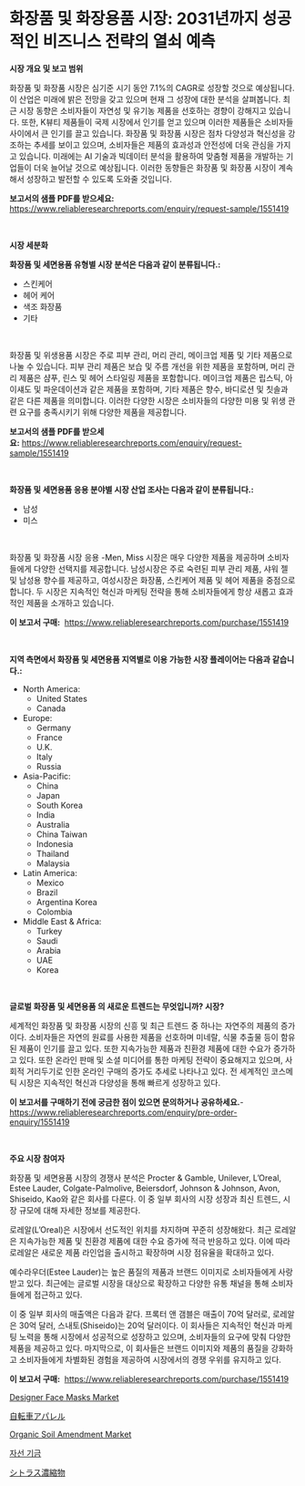 <p><h1>화장품 및 화장용품 시장: 2031년까지 성공적인 비즈니스 전략의 열쇠 예측</h1></p><p><strong>시장 개요 및 보고 범위</strong></p>
<p><p>화장품 및 화장품 시장은 심기준 시기 동안 7.1%의 CAGR로 성장할 것으로 예상됩니다. 이 산업은 미래에 밝은 전망을 갖고 있으며 현재 그 성장에 대한 분석을 살펴봅니다. 최근 시장 동향은 소비자들이 자연성 및 유기농 제품을 선호하는 경향이 강해지고 있습니다. 또한, K뷰티 제품들이 국제 시장에서 인기를 얻고 있으며 이러한 제품들은 소비자들 사이에서 큰 인기를 끌고 있습니다. 화장품 및 화장품 시장은 점차 다양성과 혁신성을 강조하는 추세를 보이고 있으며, 소비자들은 제품의 효과성과 안전성에 더욱 관심을 가지고 있습니다. 미래에는 AI 기술과 빅데이터 분석을 활용하여 맞춤형 제품을 개발하는 기업들이 더욱 늘어날 것으로 예상됩니다. 이러한 동향들은 화장품 및 화장품 시장이 계속해서 성장하고 발전할 수 있도록 도와줄 것입니다.</p></p>
<p><strong>보고서의 샘플 PDF를 받으세요:</strong> <a href="https://www.reliableresearchreports.com/enquiry/request-sample/1551419">https://www.reliableresearchreports.com/enquiry/request-sample/1551419</a></p>
<p>&nbsp;</p>
<p><strong>시장 세분화</strong></p>
<p><strong>화장품 및 세면용품 유형별 시장 분석은 다음과 같이 분류됩니다.:</strong></p>
<p><ul><li>스킨케어</li><li>헤어 케어</li><li>색조 화장품</li><li>기타</li></ul></p>
<p>&nbsp;</p>
<p><p>화장품 및 위생용품 시장은 주로 피부 관리, 머리 관리, 메이크업 제품 및 기타 제품으로 나눌 수 있습니다. 피부 관리 제품은 보습 및 주름 개선을 위한 제품을 포함하며, 머리 관리 제품은 샴푸, 린스 및 헤어 스타일링 제품을 포함합니다. 메이크업 제품은 립스틱, 아이섀도 및 파운데이션과 같은 제품을 포함하며, 기타 제품은 향수, 바디로션 및 칫솔과 같은 다른 제품을 의미합니다. 이러한 다양한 시장은 소비자들의 다양한 미용 및 위생 관련 요구를 충족시키기 위해 다양한 제품을 제공합니다.</p></p>
<p><strong>보고서의 샘플 PDF를 받으세요:</strong>&nbsp;<a href="https://www.reliableresearchreports.com/enquiry/request-sample/1551419">https://www.reliableresearchreports.com/enquiry/request-sample/1551419</a></p>
<p>&nbsp;</p>
<p><strong> 화장품 및 세면용품 응용 분야별 시장 산업 조사는 다음과 같이 분류됩니다.:</strong></p>
<p><ul><li>남성</li><li>미스</li></ul></p>
<p>&nbsp;</p>
<p><p>화장품 및 화장품 시장 응용 -Men, Miss 시장은 매우 다양한 제품을 제공하며 소비자들에게 다양한 선택지를 제공합니다. 남성시장은 주로 숙련된 피부 관리 제품, 샤워 젤 및 남성용 향수를 제공하고, 여성시장은 화장품, 스킨케어 제품 및 헤어 제품을 중점으로합니다. 두 시장은 지속적인 혁신과 마케팅 전략을 통해 소비자들에게 항상 새롭고 효과적인 제품을 소개하고 있습니다.</p></p>
<p><strong>이 보고서 구매:</strong>&nbsp; <a href="https://www.reliableresearchreports.com/purchase/1551419">https://www.reliableresearchreports.com/purchase/1551419</a></p>
<p>&nbsp;</p>
<p><strong>지역 측면에서 화장품 및 세면용품 지역별로 이용 가능한 시장 플레이어는 다음과 같습니다.:</strong></p>
<p><ul>
    <li>
        North America:
        <ul>
            <li>United States</li>
            <li>Canada</li>
        </ul>
    </li>
    <li>
        Europe:
        <ul>
            <li>Germany</li>
            <li>France</li>
            <li>U.K.</li>
            <li>Italy</li>
            <li>Russia</li>
        </ul>
    </li>
    <li>
        Asia-Pacific:
        <ul>
            <li>China</li>
            <li>Japan</li>
            <li>South Korea</li>
            <li>India</li>
            <li>Australia</li>
            <li>China Taiwan</li>
            <li>Indonesia</li>
            <li>Thailand</li>
            <li>Malaysia</li>
        </ul>
    </li>
    <li>
        Latin America:
        <ul>
            <li>Mexico</li>
            <li>Brazil</li>
            <li>Argentina Korea</li>
            <li>Colombia</li>
        </ul>
    </li>
    <li>
        Middle East & Africa:
        <ul>
            <li>Turkey</li>
            <li>Saudi</li>
            <li>Arabia</li>
            <li>UAE</li>
            <li>Korea</li>
        </ul>
    </li>
    </ul></p>
<p>&nbsp;</p>
<p><strong>글로벌 화장품 및 세면용품 의 새로운 트렌드는 무엇입니까? 시장?</strong></p>
<p><p>세계적인 화장품 및 화장품 시장의 신흥 및 최근 트렌드 중 하나는 자연주의 제품의 증가이다. 소비자들은 자연의 원료를 사용한 제품을 선호하며 미네랄, 식물 추출물 등이 함유된 제품이 인기를 끌고 있다. 또한 지속가능한 제품과 친환경 제품에 대한 수요가 증가하고 있다. 또한 온라인 판매 및 소셜 미디어를 통한 마케팅 전략이 중요해지고 있으며, 사회적 거리두기로 인한 온라인 구매의 증가도 추세로 나타나고 있다. 전 세계적인 코스메틱 시장은 지속적인 혁신과 다양성을 통해 빠르게 성장하고 있다.</p></p>
<p><strong>이 보고서를 구매하기 전에 궁금한 점이 있으면 문의하거나 공유하세요.</strong>- <a href="https://www.reliableresearchreports.com/enquiry/pre-order-enquiry/1551419">https://www.reliableresearchreports.com/enquiry/pre-order-enquiry/1551419</a></p>
<p>&nbsp;</p>
<p><strong>주요 시장 참여자</strong></p>
<p><p>화장품 및 세면용품 시장의 경쟁사 분석은 Procter & Gamble, Unilever, L’Oreal, Estee Lauder, Colgate-Palmolive, Beiersdorf, Johnson & Johnson, Avon, Shiseido, Kao와 같은 회사를 다룬다. 이 중 일부 회사의 시장 성장과 최신 트렌드, 시장 규모에 대해 자세한 정보를 제공한다.</p><p>로레알(L’Oreal)은 시장에서 선도적인 위치를 차지하며 꾸준히 성장해왔다. 최근 로레알은 지속가능한 제품 및 친환경 제품에 대한 수요 증가에 적극 반응하고 있다. 이에 따라 로레알은 새로운 제품 라인업을 출시하고 확장하며 시장 점유율을 확대하고 있다.</p><p>예수라우더(Estee Lauder)는 높은 품질의 제품과 브랜드 이미지로 소비자들에게 사랑받고 있다. 최근에는 글로벌 시장을 대상으로 확장하고 다양한 유통 채널을 통해 소비자들에게 접근하고 있다.</p><p>이 중 일부 회사의 매출액은 다음과 같다. 프록터 앤 갬블은 매출이 70억 달러로, 로레알은 30억 달러, 스내토(Shiseido)는 20억 달러이다. 이 회사들은 지속적인 혁신과 마케팅 노력을 통해 시장에서 성공적으로 성장하고 있으며, 소비자들의 요구에 맞춰 다양한 제품을 제공하고 있다. 마지막으로, 이 회사들은 브랜드 이미지와 제품의 품질을 강화하고 소비자들에게 차별화된 경험을 제공하여 시장에서의 경쟁 우위를 유지하고 있다.</p></p>
<p><strong>이 보고서 구매:</strong>&nbsp;&nbsp;<a href="https://www.reliableresearchreports.com/purchase/1551419">https://www.reliableresearchreports.com/purchase/1551419</a></p>
<p><p><a href="https://github.com/mahnoor2003/Market-Research-Report-List-3/blob/main/designer-face-masks-market.md">Designer Face Masks Market</a></p><p><a href="https://github.com/EmoryYundt1935/Market-Research-Report-List-1/blob/main/88556297609.md">自転車アパレル</a></p><p><a href="https://issuu.com/reportprime-2/docs/organic-soil-amendment-market-size-2030.pptx">Organic Soil Amendment Market</a></p><p><a href="https://medium.com/@fernandotryo5lson96765/%EC%9E%90%EC%84%A0-%EA%B8%B0%EA%B8%88-%EC%8B%9C%EC%9E%A5%EC%9D%80-%EC%8B%9C%EC%9E%A5-%EC%A0%90%EC%9C%A0%EC%9C%A8-%EA%B7%9C%EB%AA%A8-%EB%B0%8F-2031%EB%85%84%EA%B9%8C%EC%A7%80%EC%9D%98-%EC%98%88%EC%83%81-%EC%A0%84%EB%A7%9D%EC%97%90-%EC%B4%88%EC%A0%90%EC%9D%84-%EB%A7%9E%EC%B6%94%EA%B3%A0-%EC%9E%88%EC%8A%B5%EB%8B%88%EB%8B%A4-eddb5fb67d1f">자선 기금</a></p><p><a href="https://github.com/mcbeesbxa270/Market-Research-Report-List-1/blob/main/55088167608.md">シトラス濃縮物</a></p></p>
